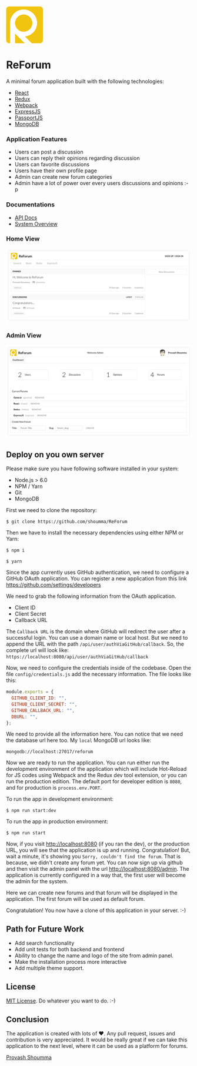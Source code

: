 ![logo](./docs/design_assets/logo.png)

# ReForum

A minimal forum application built with the following technologies:

- [React](https://facebook.github.io/react/)
- [Redux](http://redux.js.org/)
- [Webpack](https://webpack.js.org/)
- [ExpressJS](https://expressjs.com/)
- [PassportJS](http://passportjs.org/)
- [MongoDB](https://www.mongodb.com/)

### Application Features

- Users can post a discussion
- Users can reply their opinions regarding discussion
- Users can favorite discussions
- Users have their own profile page
- Admin can create new forum categories
- Admin have a lot of power over every users discussions and opinions :-p

### Documentations

- [API Docs](https://github.com/shoumma/ReForum/blob/master/docs/api.md)
- [System Overview](https://github.com/shoumma/ReForum/blob/master/docs/system_overview.md)

### Home View

![home view](./docs/design_assets/home_view.jpg)

### Admin View

![admin view](./docs/design_assets/admin_view.jpg)

## Deploy on you own server

Please make sure you have following software installed in your system:

- Node.js > 6.0
- NPM / Yarn
- Git
- MongoDB

First we need to clone the repository:

```
$ git clone https://github.com/shoumma/ReForum
```

Then we have to install the necessary dependencies using either NPM or Yarn:

```
$ npm i
```

```
$ yarn
```

Since the app currently uses GitHub authentication, we need to configure a GitHub OAuth application. You can register a new application from this link https://github.com/settings/developers

We need to grab the following information from the OAuth application.

- Client ID
- Client Secret
- Callback URL

The `Callback URL` is the domain where GitHub will redirect the user after a successful login. You can use a domain name or local host. But we need to append the URL with the path `/api/user/authViaGitHub/callback`. So, the complete url will look like:
`https://localhost:8080/api/user/authViaGitHub/callback`

Now, we need to configure the credentials inside of the codebase. Open the file `config/credentials.js` add the necessary information. The file looks like this:

```js
module.exports = {
  GITHUB_CLIENT_ID: "",
  GITHUB_CLIENT_SECRET: "",
  GITHUB_CALLBACK_URL: "",
  DBURL: "",
};
```

We need to provide all the information here. You can notice that we need the database url here too. My `local` MongoDB url looks like:

```
mongodb://localhost:27017/reforum
```

Now we are ready to run the application. You can run either run the development environment of the application which will include Hot-Reload for JS codes using Webpack and the Redux dev tool extension, or you can run the production edition. The default port for developer edition is `8080`, and for production is `process.env.PORT`.

To run the app in development environment:

```
$ npm run start:dev
```

To run the app in production environment:

```
$ npm run start
```

Now, if you visit [http://localhost:8080](http://localhost:8080) (if you ran the dev), or the production URL, you will see that the application is up and running. Congratulation! But, wait a minute, it's showing you `Sorry, couldn't find the forum`. That is because, we didn't create any forum yet. You can now sign up via github and then visit the admin panel with the url [http://localhost:8080/admin](http://localhost:8080/admin). The application is currently configured in a way that, the first user will become the admin for the system.

Here we can create new forums and that forum will be displayed in the application. The first forum will be used as default forum.

Congratulation! You now have a clone of this application in your server. :-)

## Path for Future Work

- Add search functionality
- Add unit tests for both backend and frontend
- Ability to change the name and logo of the site from admin panel.
- Make the installation process more interactive
- Add multiple theme support.

## License

[MIT License](https://github.com/shoumma/Mister-Poster/blob/master/LICENSE). Do whatever you want to do. :-)

## Conclusion

The application is created with lots of ♥. Any pull request, issues and contribution is very appreciated. It would be really great if we can take this application to the next level, where it can be used as a platform for forums.

[Provash Shoumma](https://twitter.com/proshoumma)
